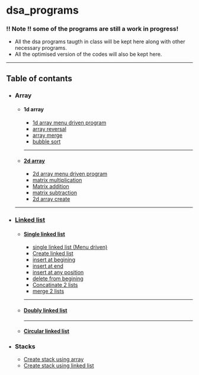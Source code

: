 # dsa_programs

### !! Note !! some of the programs are still a work in progress!

- All the dsa programs taugth in class will be kept here along with other necessary programs.
- All the optimised version of the codes will also be kept here.
---
## Table of contants
- ### Array
    - #### 1d array
      - [1d array menu driven program](/array/1d-array/1d_array.c)
      - [array reversal](./array/1d-array/array_reversal.c)
      - [array merge](./array/1d-array/array_merge.c)
      - [bubble sort](./array/1d-array/bubble_sort_array.c)
      --- 
    - #### [2d array](./array/2d-array/)
      - [2d array menu driven program](./array/2d-array/2d_array.c)
      - [matrix multiplication](./array/2d-array/arr_multiplication.c)
      - [Matrix addition](./array/2d-array/mat_add.c)
      - [matrix subtraction](./array/2d-array/mat_sub.c)
      - [2d array create](./array/2d-array/mat_create.c)

    ---
- ### [Linked list](./linked%20list)
    - #### [Single linked list]()
      - [single linked list (Menu driven)](./linked%20list/single%20linked%20list/linked_list_MDP.c)
      - [Create linked list](./linked%20list/single%20linked%20list/ll_createusingfor.c)
      - [insert at begining](./linked%20list/single%20linked%20list/insert_at_begin.c)
      - [insert at end](./linked%20list/single%20linked%20list/insert_at_end.c)
      - [insert at any position](./linked%20list/single%20linked%20list/insert_at_any_pos.c)
      - [delete from begining](./linked%20list/single%20linked%20list)
      - [Concatinate 2 lists](./linked%20list/single%20linked%20list/ll_concat.c)
      - [merge 2 lists](./linked%20list/single%20linked%20list/ll_merge.c)
      --- 
    - #### [Doubly linked list]()
        --- 
    - #### [Circular linked list](./linked%20list/circular%20linked%20list)
- ### Stacks
  - [Create stack using array](./stack/create_stack.c)
  - [Create stack using linked list](./stack/create_stack2.c)
